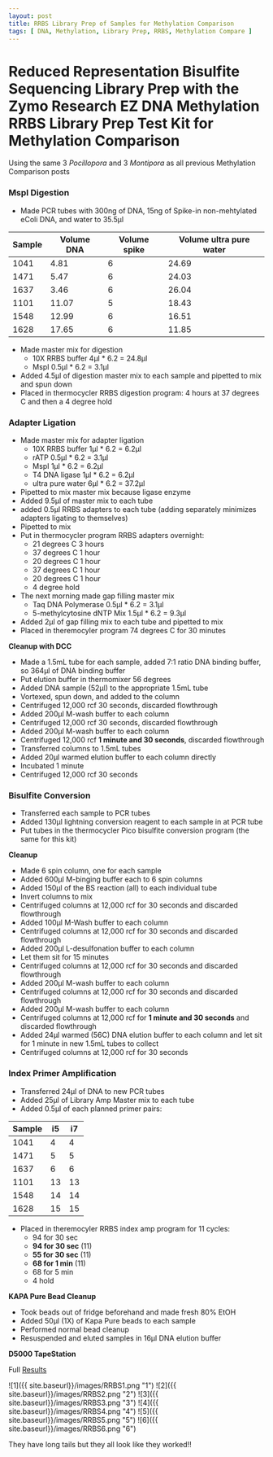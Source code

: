 ```yaml
---
layout: post
title: RRBS Library Prep of Samples for Methylation Comparison
tags: [ DNA, Methylation, Library Prep, RRBS, Methylation Compare ]
---
```


# Reduced Representation Bisulfite Sequencing Library Prep with the Zymo Research EZ DNA Methylation RRBS Library Prep Test Kit for Methylation Comparison

Using the same 3 _Pocillopora_ and 3 _Montipora_ as all previous Methylation Comparison posts

### MspI Digestion

- Made PCR tubes with 300ng of DNA, 15ng of Spike-in non-mehtylated eColi DNA, and water to 35.5µl

|Sample|Volume DNA|Volume spike|Volume ultra pure water|
|---|----|---|---|
|1041|4.81|6|24.69|
|1471|5.47|6|24.03|
|1637|3.46|6|26.04|
|1101|11.07|5|18.43|
|1548|12.99|6|16.51|
|1628|17.65|6|11.85|

- Made master mix for digestion
  - 10X RRBS buffer 4µl * 6.2 = 24.8µl
  - MspI 0.5µl * 6.2 = 3.1µl
- Added 4.5µl of digestion master mix to each sample and pipetted to mix and spun down
- Placed in thermocycler RRBS digestion program: 4 hours at 37 degrees C and then a 4 degree hold

### Adapter Ligation

- Made master mix for adapter ligation
  - 10X RRBS buffer 1µl * 6.2 = 6.2µl
  - rATP 0.5µl * 6.2 = 3.1µl
  - MspI 1µl * 6.2 = 6.2µl
  - T4 DNA ligase 1µl * 6.2 = 6.2µl
  - ultra pure water 6µl * 6.2 = 37.2µl
- Pipetted to mix master mix because ligase enzyme
- Added 9.5µl of master mix to each tube
- added 0.5µl RRBS adapters to each tube (adding separately minimizes adapters ligating to themselves)
- Pipetted to mix
- Put in thermocycler program RRBS adapters overnight:
  - 21 degrees C 3 hours
  - 37 degrees C 1 hour
  - 20 degrees C 1 hour
  - 37 degrees C 1 hour
  - 20 degrees C 1 hour
  - 4 degree hold
- The next morning made gap filling master mix
  - Taq DNA Polymerase 0.5µl * 6.2 = 3.1µl
  - 5-methylcytosine dNTP Mix 1.5µl * 6.2 = 9.3µl
- Added 2µl of gap filling mix to each tube and pipetted to mix
- Placed in theremocyler program 74 degrees C for 30 minutes

**Cleanup with DCC**
- Made a 1.5mL tube for each sample, added 7:1 ratio DNA binding buffer, so 364µl of DNA binding buffer
- Put elution buffer in thermomixer 56 degrees
- Added DNA sample (52µl) to the appropriate 1.5mL tube
- Vortexed, spun down, and added to the column
- Centrifuged 12,000 rcf 30 seconds, discarded flowthrough
- Added 200µl M-wash buffer to each column
- Centrifuged 12,000 rcf 30 seconds, discarded flowthrough
- Added 200µl M-wash buffer to each column
- Centrifuged 12,000 rcf **1 minute and 30 seconds**, discarded flowthrough
- Transferred columns to 1.5mL tubes
- Added 20µl warmed elution buffer to each column directly
- Incubated 1 minute
- Centrifuged 12,000 rcf 30 seconds

### Bisulfite Conversion

- Transferred each sample to PCR tubes
- Added 130µl lightning conversion reagent to each sample in at PCR tube
- Put tubes in the thermocycler Pico bisulfite conversion program (the same for this kit)

**Cleanup**

- Made 6 spin column, one for each sample
- Added 600µl M-binging buffer each to 6 spin columns
- Added 150µl of the BS reaction (all) to each individual tube
- Invert columns to mix
- Centrifuged columns at 12,000 rcf for 30 seconds and discarded flowthrough
- Added 100µl M-Wash buffer to each column
- Centrifuged columns at 12,000 rcf for 30 seconds and discarded flowthrough
- Added 200µl L-desulfonation buffer to each column
- Let them sit for 15 minutes
- Centrifuged columns at 12,000 rcf for 30 seconds and discarded flowthrough
- Added 200µl M-wash buffer to each column
- Centrifuged columns at 12,000 rcf for 30 seconds and discarded flowthrough
- Added 200µl M-wash buffer to each column
- Centrifuged columns at 12,000 rcf for **1 minute and 30 seconds** and discarded flowthrough
- Added 24µl warmed (56C) DNA elution buffer to each column and let sit for 1 minute in new 1.5mL tubes to collect
- Centrifuged columns at 12,000 rcf for 30 seconds

### Index Primer Amplification

- Transferred 24µl of DNA to new PCR tubes
- Added 25µl of Library Amp Master mix to each tube
- Added 0.5µl of each planned primer pairs:

|Sample| i5 | i7 |
|---|---|---|
|1041| 4| 4|
|1471| 5|5 |
|1637|6|6|
|1101|13|13|
|1548|14|14|
|1628|15|15|

- Placed in theremocyler RRBS index amp program for 11 cycles:
  - 94 for 30 sec
  - **94 for 30 sec** (11)
  - **55 for 30 sec** (11)
  - **68 for 1 min** (11)
  - 68 for 5 min
  - 4 hold

**KAPA Pure Bead Cleanup**
- Took beads out of fridge beforehand and made fresh 80% EtOH
- Added 50µl (1X) of Kapa Pure beads to each sample
- Performed normal bead cleanup
- Resuspended and eluted samples in 16µl DNA elution buffer

**D5000 TapeStation**

Full [Results](https://github.com/meschedl/MESPutnam_Open_Lab_Notebook/blob/master/tapestation_pdfs/2019-10-24%20-%2015.15.38.pdf)

![1]({{ site.baseurl}}/images/RRBS1.png "1")
![2]({{ site.baseurl}}/images/RRBS2.png "2")
![3]({{ site.baseurl}}/images/RRBS3.png "3")
![4]({{ site.baseurl}}/images/RRBS4.png "4")
![5]({{ site.baseurl}}/images/RRBS5.png "5")
![6]({{ site.baseurl}}/images/RRBS6.png "6")

They have long tails but they all look like they worked!!
